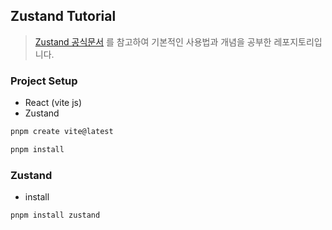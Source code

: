 ## Zustand Tutorial

> [Zustand 공식문서](https://docs.pmnd.rs/zustand/getting-started/introduction) 를 참고하여 기본적인 사용법과 개념을 공부한 레포지토리입니다.

### Project Setup

- React (vite js)
- Zustand

```zsh
pnpm create vite@latest

pnpm install
```

### Zustand

- install

```zsh
pnpm install zustand
```

